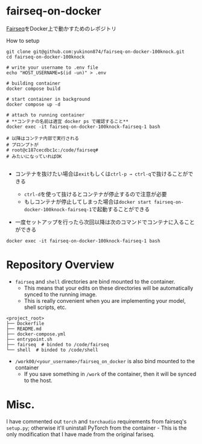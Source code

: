 # fairseq-on-docker

[Fairseq](https://github.com/pytorch/fairseq)をDocker上で動かすためのレポジトリ

How to setup
```How to setup
git clone git@github.com:yukinon874/fairseq-on-docker-100knock.git
cd fairseq-on-docker-100knock

# write your username to .env file
echo "HOST_USERNAME=$(id -un)" > .env

# building container
docker compose build

# start container in background
docker compose up -d

# attach to running container
# **コンテナの名前は適宜 docker ps で確認すること**
docker exec -it fairseq-on-docker-100knock-fairseq-1 bash

# 以降はコンテナ内部で実行される
# プロンプトが
# root@c187cecdbc1c:/code/fairseq#
# みたいになっていればOK


```
- コンテナを抜けたい場合は`exit`もしくは`ctrl-p → ctrl-q`で抜けることができる
    - `ctrl-d`を使って抜けるとコンテナが停止するので注意が必要
    - もしコンテナが停止してしまった場合は`docker start fairseq-on-docker-100knock-fairseq-1`で起動することができる

- 一度セットアップを行ったら次回以降は次のコマンドでコンテナに入ることができる
```
docker exec -it fairseq-on-docker-100knock-fairseq-1 bash
```

# Repository Overview

- `fairseq` and `shell` directories are bind mounted to the container.
  - This means that your edits on these directories will be automatically synced to the running image.
  - This is really convenient when you are implementing your model, shell scripts, etc.

```
<project_root>
├── Dockerfile
├── README.md
├── docker-compose.yml
├── entrypoint.sh
├── fairseq  # binded to /code/fairseq
└── shell  # binded to /code/shell
```

- `/work00/<your_username>/fairseq_on_docker` is also bind mounted to the container
  - If you save something in `/work` of the container, then it will be synced to the host.

# Misc.

I have commented out `torch` and `torchaudio` requirements from fairseq's `setup.py`; 
otherwise it'll uninstall PyTorch from the container - This is the only modification that I have made from the original fariseq.
